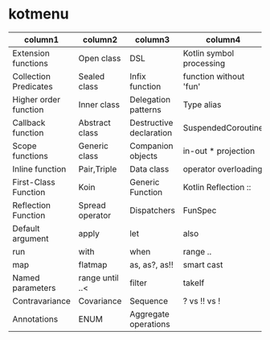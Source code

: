  # kotmenu

 | column1               | column2         | column3                 | column4                  |
-----------------------|-----------------|-------------------------|--------------------------|
 | Extension functions   | Open class      | DSL                     | Kotlin symbol processing |
 | Collection Predicates | Sealed class    | Infix function          | function without 'fun'   |
 | Higher order function | Inner class     | Delegation patterns     | Type alias               |
 | Callback function     | Abstract class  | Destructive declaration | SuspendedCoroutine       |
 | Scope functions       | Generic class   | Companion objects       | in-out * projection      |
 | Inline function       | Pair,Triple     | Data class              | operator overloading     |
 | First-Class Function  | Koin            | Generic Function        | Kotlin Reflection ::     |
 | Reflection Function   | Spread operator | Dispatchers             | FunSpec                  |
 | Default argument      | apply           | let                     | also                     |
 | run                   | with            | when                    | range ..                 |
 | map                   | flatmap         | as, as?, as!!           | smart cast               |
 | Named parameters      | range until ..< | filter                  | takeIf                   |
 | Contravariance        | Covariance      | Sequence                | ?  vs !! vs !            |
 | Annotations           | ENUM            | Aggregate operations    |  
















 




